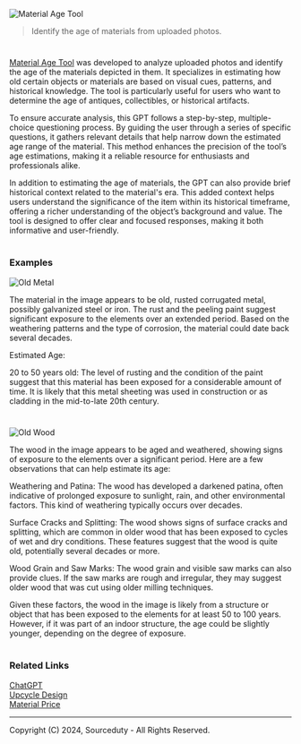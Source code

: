 ![Material Age Tool](https://github.com/user-attachments/assets/9116ed27-914c-4185-b17b-859b599eec33)

> Identify the age of materials from uploaded photos.

#

[Material Age Tool](https://chatgpt.com/g/g-kGHAa29PA-material-age-tool) was developed to analyze uploaded photos and identify the age of the materials depicted in them. It specializes in estimating how old certain objects or materials are based on visual cues, patterns, and historical knowledge. The tool is particularly useful for users who want to determine the age of antiques, collectibles, or historical artifacts.

To ensure accurate analysis, this GPT follows a step-by-step, multiple-choice questioning process. By guiding the user through a series of specific questions, it gathers relevant details that help narrow down the estimated age range of the material. This method enhances the precision of the tool’s age estimations, making it a reliable resource for enthusiasts and professionals alike.

In addition to estimating the age of materials, the GPT can also provide brief historical context related to the material's era. This added context helps users understand the significance of the item within its historical timeframe, offering a richer understanding of the object’s background and value. The tool is designed to offer clear and focused responses, making it both informative and user-friendly.

#
### Examples

![Old Metal](https://github.com/user-attachments/assets/a8c2572b-b742-465e-9af0-649bcf5cbde4)

The material in the image appears to be old, rusted corrugated metal, possibly galvanized steel or iron. The rust and the peeling paint suggest significant exposure to the elements over an extended period. Based on the weathering patterns and the type of corrosion, the material could date back several decades.

Estimated Age:

20 to 50 years old: The level of rusting and the condition of the paint suggest that this material has been exposed for a considerable amount of time. It is likely that this metal sheeting was used in construction or as cladding in the mid-to-late 20th century.

#

![Old Wood](https://github.com/user-attachments/assets/5067a7fb-ed06-465b-a2de-a8f7d09191f5)

The wood in the image appears to be aged and weathered, showing signs of exposure to the elements over a significant period. Here are a few observations that can help estimate its age:

Weathering and Patina: The wood has developed a darkened patina, often indicative of prolonged exposure to sunlight, rain, and other environmental factors. This kind of weathering typically occurs over decades.

Surface Cracks and Splitting: The wood shows signs of surface cracks and splitting, which are common in older wood that has been exposed to cycles of wet and dry conditions. These features suggest that the wood is quite old, potentially several decades or more.

Wood Grain and Saw Marks: The wood grain and visible saw marks can also provide clues. If the saw marks are rough and irregular, they may suggest older wood that was cut using older milling techniques.

Given these factors, the wood in the image is likely from a structure or object that has been exposed to the elements for at least 50 to 100 years. However, if it was part of an indoor structure, the age could be slightly younger, depending on the degree of exposure.

#
### Related Links

[ChatGPT](https://github.com/sourceduty/ChatGPT)
<br>
[Upcycle Design](https://github.com/sourceduty/Upcycle_Design)
<br>
[Material Price](https://github.com/sourceduty/Material_Price)

***
Copyright (C) 2024, Sourceduty - All Rights Reserved.
